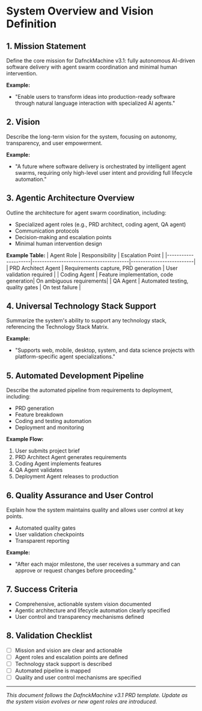 # System Overview and Vision Definition

## 1. Mission Statement
Define the core mission for DafnckMachine v3.1: fully autonomous AI-driven software delivery with agent swarm coordination and minimal human intervention.

**Example:**
- "Enable users to transform ideas into production-ready software through natural language interaction with specialized AI agents."

## 2. Vision
Describe the long-term vision for the system, focusing on autonomy, transparency, and user empowerment.

**Example:**
- "A future where software delivery is orchestrated by intelligent agent swarms, requiring only high-level user intent and providing full lifecycle automation."

## 3. Agentic Architecture Overview
Outline the architecture for agent swarm coordination, including:
- Specialized agent roles (e.g., PRD architect, coding agent, QA agent)
- Communication protocols
- Decision-making and escalation points
- Minimal human intervention design

**Example Table:**
| Agent Role           | Responsibility                        | Escalation Point         |
|---------------------|----------------------------------------|--------------------------|
| PRD Architect Agent | Requirements capture, PRD generation   | User validation required |
| Coding Agent        | Feature implementation, code generation| On ambiguous requirements|
| QA Agent            | Automated testing, quality gates       | On test failure          |

## 4. Universal Technology Stack Support
Summarize the system's ability to support any technology stack, referencing the Technology Stack Matrix.

**Example:**
- "Supports web, mobile, desktop, system, and data science projects with platform-specific agent specializations."

## 5. Automated Development Pipeline
Describe the automated pipeline from requirements to deployment, including:
- PRD generation
- Feature breakdown
- Coding and testing automation
- Deployment and monitoring

**Example Flow:**
1. User submits project brief
2. PRD Architect Agent generates requirements
3. Coding Agent implements features
4. QA Agent validates
5. Deployment Agent releases to production

## 6. Quality Assurance and User Control
Explain how the system maintains quality and allows user control at key points.
- Automated quality gates
- User validation checkpoints
- Transparent reporting

**Example:**
- "After each major milestone, the user receives a summary and can approve or request changes before proceeding."

## 7. Success Criteria
- Comprehensive, actionable system vision documented
- Agentic architecture and lifecycle automation clearly specified
- User control and transparency mechanisms defined

## 8. Validation Checklist
- [ ] Mission and vision are clear and actionable
- [ ] Agent roles and escalation points are defined
- [ ] Technology stack support is described
- [ ] Automated pipeline is mapped
- [ ] Quality and user control mechanisms are specified

---
*This document follows the DafnckMachine v3.1 PRD template. Update as the system vision evolves or new agent roles are introduced.* 